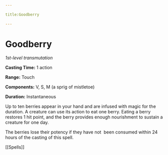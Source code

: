 --- 
title:Goodberry 
---
# Goodberry

*1st-level transmutation*

**Casting Time:** 1 action


**Range:** Touch

**Components:** V, S, M (a sprig of mistletoe)

**Duration:** Instantaneous

Up to ten berries appear in your hand and are infused with magic for the duration. A creature can use its action to eat one berry. Eating a berry restores 1 hit point, and the berry provides enough nourishment to sustain a creature for one day. 

The berries lose their potency if they have not  been consumed within 24 hours of the casting of this spell. 


[[Spells]]
